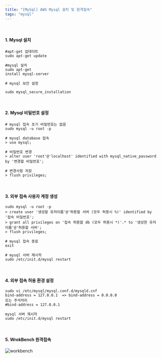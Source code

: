 ```yaml
---
title: "[MySql] AWS Mysql 설치 및 원격접속"
tags: "mysql"
---
```


<br>

#### 1. Mysql 설치

```shell
#apt-get 업데이트 
sudo apt-get update 

#mysql 설치 
sudo apt-get 
install mysql-server 

# mysql 보안 설정 

sudo mysql_secure_installation
```

<br> 

#### 2. Mysql 비밀번호 설정

```shell
# mysql 접속 초기 비밀번호는 없음 
sudo mysql -u root -p  

# mysql database 접속 
> use mysql;  

# 비밀번호 변경 
> alter user 'root'@'localhost' identified with mysql_native_password by '변경할 비밀번호';  

# 변경사항 저장 
> flush privileges;
```

<br>

#### 3. 외부 접속 사용자 계정 생성

```shell
sudo mysql -u root -p  
> create user '생성할 유저이름'@'허용할 서버 (모두 허용시 %)' identified by '접속 비밀번호';  
> grant all privileges on '접속 허용할 db (모두 허용시 *)'.* to '생성한 유저이름'@'허용할 서버';  
> flush privileges;  

# mysql 접속 종료 
exit  

# mysql 서버 재시작 
sudo /etc/init.d/mysql restart
```

<br>

#### 4. 외부 접속 허용 환경 설정

```shell
sudo vi /etc/mysql/mysql.conf.d/mysqld.cnf
bind-address = 127.0.0.1  => bind-address = 0.0.0.0
또는 주석처리
#bind-address = 127.0.0.1

mysql 서버 재시작
sudo /etc/init.d/mysql restart
```

<br>

#### 5. WrokBench 원격접속

![workbench](https://user-images.githubusercontent.com/46040293/75642977-c9d57400-5c80-11ea-8c2b-0a08edd19ab2.PNG)